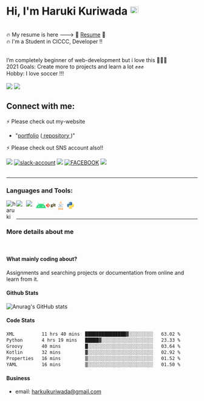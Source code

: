  # Hi, I'm Haruki Kuriwada  <img width="22px" height="22px" src="https://user-images.githubusercontent.com/1303154/88677602-1635ba80-d120-11ea-84d8-d263ba5fc3c0.gif">
 <br/>
 🔥 My resume is here ---> 📄 <a href="https://docs.google.com/document/d/14_rmZOOdRmxSMWSB0NcTpmyhufXta6ao/edit?usp=sharing&ouid=104234874170699905142&rtpof=true&sd=true">Resume</a> 📄<br/>
 🔥 I'm a Student in CICCC, Developer !! 
<br/><br/>

 I’m completely beginner of web-development but i love this 💪💪💪<br/>
 2021 Goals: Create more to projects and learn a lot ✊✊✊<br/>
 Hobby: I love soccer !!!
<br/><br/>
<img src="https://img.shields.io/github/followers/kuri-sun?label=follwers&style=social"> <a href="https://ciccc.ca/"><img src="https://img.shields.io/badge/student-CICCC-blue"></a>

##  Connect with me: 

⚡️ Please check out my-website 
 - "<a href="https://www.harukurigandai.com/">portfolio</a> (<a href="https://github.com/kuri-sun/portfolio-vercel-version"> repository </a>)"


⚡️ Please check out SNS account also!!

<a href="https://gitlab.com/kuri-sun"><img src="https://img.shields.io/badge/GitLab-330F63?style=for-the-badge&logo=gitlab&logoColor=white" /></a>
<a href="https://app.slack.com/client/TL7E588KY/D02207UPML0/user_profile/U01THPQ5V9T"><img src="https://img.shields.io/badge/Slack-4A154B?style=for-the-badge&logo=slack&logoColor=white" alt="slack-account" /></a>
<a href="https://www.linkedin.com/in/haruki-kuriwada-97591220b/"><img src="https://img.shields.io/badge/LinkedIn-0077B5?style=for-the-badge&logo=linkedin&logoColor=white" /></a>
<a href="https://www.facebook.com/profile.php?id=100006442410814"><img src="https://img.shields.io/badge/Facebook-1877F2?style=for-the-badge&logo=facebook&logoColor=white" alt="FACEBOOK" /></a>
<a href="https://twitter.com/Haruki15Soccer"><img src="https://img.shields.io/badge/Twitter-1DA1F2?style=for-the-badge&logo=twitter&logoColor=white" /></a>
<br/>
<br/>
<hr />

###  Languages and Tools:

<img align="left" alt="haruki"  width="26px" src="https://cdn.icon-icons.com/icons2/2107/PNG/512/file_type_vscode_icon_130084.png" />
<img align="left"  width="26px" src="https://upload.wikimedia.org/wikipedia/commons/thumb/9/9c/IntelliJ_IDEA_Icon.svg/1024px-IntelliJ_IDEA_Icon.svg.png"/>
<img align="left"  width="26px" src="https://developer.apple.com/library/archive/documentation/ToolsLanguages/Conceptual/Xcode_Overview/Art/XcodeIcon_2x.png"/>
<img align="left"  width="26px" src="https://raw.githubusercontent.com/github/explore/8baf984947f4d9c32006bd03fa4c51ff91aadf8d/topics/android/android.png"/>
<img align="left"  width="26px" src="https://raw.githubusercontent.com/github/explore/80688e429a7d4ef2fca1e82350fe8e3517d3494d/topics/git/git.png"/>
<img align="left"  width="26px" src="https://raw.githubusercontent.com/github/explore/80688e429a7d4ef2fca1e82350fe8e3517d3494d/topics/java/java.png"/>
<img align="left"  width="26px" src="https://raw.githubusercontent.com/github/explore/80688e429a7d4ef2fca1e82350fe8e3517d3494d/topics/python/python.png"/>

<br/><br/>
<hr />

### More details about me

<br/>

#### What mainly coding about?

Assignments and searching projects or documentation from online and learn from it.

#### Github Stats
![Anurag's GitHub stats](https://github-readme-stats.vercel.app/api?username=kuri-sun&hide=contribs,prs&theme=tokyonight)

#### Code Stats
<!--START_SECTION:waka-->

```text
XML          11 hrs 40 mins  ███████████████▓░░░░░░░░░   63.02 %
Python       4 hrs 19 mins   █████▓░░░░░░░░░░░░░░░░░░░   23.33 %
Groovy       40 mins         █░░░░░░░░░░░░░░░░░░░░░░░░   03.64 %
Kotlin       32 mins         ▓░░░░░░░░░░░░░░░░░░░░░░░░   02.92 %
Properties   16 mins         ▒░░░░░░░░░░░░░░░░░░░░░░░░   01.52 %
YAML         16 mins         ▒░░░░░░░░░░░░░░░░░░░░░░░░   01.50 %
```

<!--END_SECTION:waka-->

#### Business
 - email: harkuikuriwada@gmail.com
